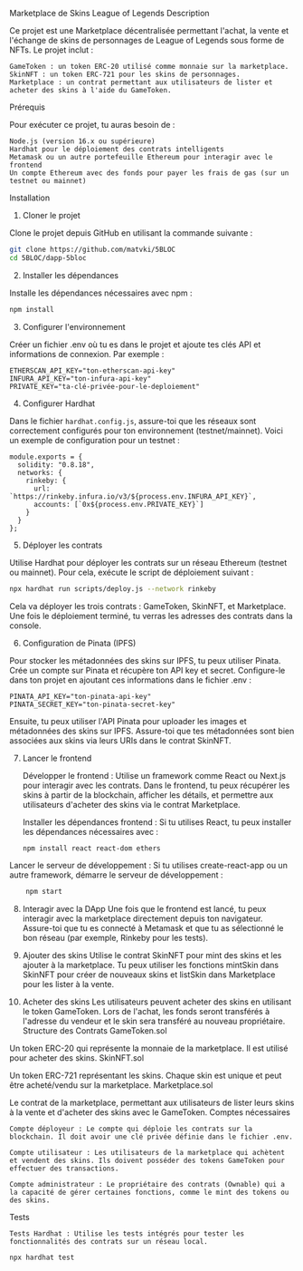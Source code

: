 Marketplace de Skins League of Legends
Description

Ce projet est une Marketplace décentralisée permettant l'achat, la vente et l'échange de skins de personnages de League of Legends sous forme de NFTs. Le projet inclut :

    GameToken : un token ERC-20 utilisé comme monnaie sur la marketplace.
    SkinNFT : un token ERC-721 pour les skins de personnages.
    Marketplace : un contrat permettant aux utilisateurs de lister et acheter des skins à l'aide du GameToken.

Prérequis

Pour exécuter ce projet, tu auras besoin de :

    Node.js (version 16.x ou supérieure)
    Hardhat pour le déploiement des contrats intelligents
    Metamask ou un autre portefeuille Ethereum pour interagir avec le frontend
    Un compte Ethereum avec des fonds pour payer les frais de gas (sur un testnet ou mainnet)

Installation
1. Cloner le projet

Clone le projet depuis GitHub en utilisant la commande suivante :
```Bash
git clone https://github.com/matvki/5BLOC
cd 5BLOC/dapp-5bloc
```

2. Installer les dépendances

Installe les dépendances nécessaires avec npm :
```Bash
npm install
```

3. Configurer l'environnement

Créer un fichier .env où tu es dans le projet et ajoute tes clés API et informations de connexion. Par exemple :

```
ETHERSCAN_API_KEY="ton-etherscan-api-key"
INFURA_API_KEY="ton-infura-api-key"
PRIVATE_KEY="ta-clé-privée-pour-le-deploiement"
```

4. Configurer Hardhat

Dans le fichier `hardhat.config.js`, assure-toi que les réseaux sont correctement configurés pour ton environnement (testnet/mainnet). Voici un exemple de configuration pour un testnet :
```
module.exports = {
  solidity: "0.8.18",
  networks: {
    rinkeby: {
      url: `https://rinkeby.infura.io/v3/${process.env.INFURA_API_KEY}`,
      accounts: [`0x${process.env.PRIVATE_KEY}`]
    }
  }
};
```

5. Déployer les contrats

Utilise Hardhat pour déployer les contrats sur un réseau Ethereum (testnet ou mainnet). Pour cela, exécute le script de déploiement suivant :

```Bash
npx hardhat run scripts/deploy.js --network rinkeby
```

Cela va déployer les trois contrats : GameToken, SkinNFT, et Marketplace. Une fois le déploiement terminé, tu verras les adresses des contrats dans la console.

6. Configuration de Pinata (IPFS)

Pour stocker les métadonnées des skins sur IPFS, tu peux utiliser Pinata. Crée un compte sur Pinata et récupère ton API key et secret. Configure-le dans ton projet en ajoutant ces informations dans le fichier .env :
```
PINATA_API_KEY="ton-pinata-api-key"
PINATA_SECRET_KEY="ton-pinata-secret-key"
```
Ensuite, tu peux utiliser l'API Pinata pour uploader les images et métadonnées des skins sur IPFS. Assure-toi que tes métadonnées sont bien associées aux skins via leurs URIs dans le contrat SkinNFT.

7. Lancer le frontend

    Développer le frontend : Utilise un framework comme React ou Next.js pour interagir avec les contrats. Dans le frontend, tu peux récupérer les skins à partir de la blockchain, afficher les détails, et permettre aux utilisateurs d'acheter des skins via le contrat Marketplace.

    Installer les dépendances frontend : Si tu utilises React, tu peux installer les dépendances nécessaires avec :
    ```Bash
    npm install react react-dom ethers
    ```

Lancer le serveur de développement : Si tu utilises create-react-app ou un autre framework, démarre le serveur de développement :
```Bash
    npm start
```

8. Interagir avec la DApp
Une fois que le frontend est lancé, tu peux interagir avec la marketplace directement depuis ton navigateur. Assure-toi que tu es connecté à Metamask et que tu as sélectionné le bon réseau (par exemple, Rinkeby pour les tests).

9. Ajouter des skins
Utilise le contrat SkinNFT pour mint des skins et les ajouter à la marketplace. Tu peux utiliser les fonctions mintSkin dans SkinNFT pour créer de nouveaux skins et listSkin dans Marketplace pour les lister à la vente.

10. Acheter des skins
Les utilisateurs peuvent acheter des skins en utilisant le token GameToken. Lors de l'achat, les fonds seront transférés à l'adresse du vendeur et le skin sera transféré au nouveau propriétaire.
Structure des Contrats
GameToken.sol

Un token ERC-20 qui représente la monnaie de la marketplace. Il est utilisé pour acheter des skins.
SkinNFT.sol

Un token ERC-721 représentant les skins. Chaque skin est unique et peut être acheté/vendu sur la marketplace.
Marketplace.sol

Le contrat de la marketplace, permettant aux utilisateurs de lister leurs skins à la vente et d'acheter des skins avec le GameToken.
Comptes nécessaires

    Compte déployeur : Le compte qui déploie les contrats sur la blockchain. Il doit avoir une clé privée définie dans le fichier .env.

    Compte utilisateur : Les utilisateurs de la marketplace qui achètent et vendent des skins. Ils doivent posséder des tokens GameToken pour effectuer des transactions.

    Compte administrateur : Le propriétaire des contrats (Ownable) qui a la capacité de gérer certaines fonctions, comme le mint des tokens ou des skins.

Tests

    Tests Hardhat : Utilise les tests intégrés pour tester les fonctionnalités des contrats sur un réseau local.
```Bash
npx hardhat test
```